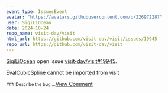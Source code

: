 ```yaml
---
event_type: IssuesEvent
avatar: "https://avatars.githubusercontent.com/u/22697228?"
user: SiqiLiOcean
date: 2024-10-24
repo_name: visit-dav/visit
html_url: https://github.com/visit-dav/visit/issues/19945
repo_url: https://github.com/visit-dav/visit
---
```


<a href='https://github.com/SiqiLiOcean' target='_blank'>SiqiLiOcean</a> open issue <a href='https://github.com/visit-dav/visit/issues/19945' target='_blank'>visit-dav/visit#19945</a>.

<p>EvalCubicSpline cannot be imported from visit</p><small>### Describe the bug...</small><a href='https://github.com/visit-dav/visit/issues/19945' target='_blank'>View Comment</a>